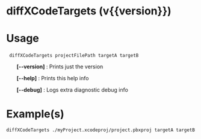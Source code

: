 # diffXCodeTargets (v{{version}})

# Usage

&nbsp;&nbsp;`diffXCodeTargets projectFilePath targetA targetB`

&nbsp;&nbsp;&nbsp;&nbsp;&nbsp;&nbsp;  **[--version]**          : Prints just the version

&nbsp;&nbsp;&nbsp;&nbsp;&nbsp;&nbsp;  **[--help]**             : Prints this help info

&nbsp;&nbsp;&nbsp;&nbsp;&nbsp;&nbsp;  **[--debug]**            : Logs extra diagnostic debug info

# Example(s)

`diffXCodeTargets ./myProject.xcodeproj/project.pbxproj targetA targetB`
